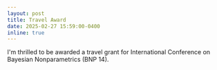 ```yaml
---
layout: post
title: Travel Award
date: 2025-02-27 15:59:00-0400
inline: true
---
```


I'm thrilled to be awarded a travel grant for International Conference on Bayesian Nonparametrics (BNP 14).
